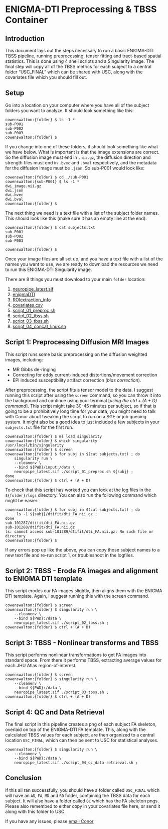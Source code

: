 # ENIGMA-DTI Preprocessing & TBSS Container

## Introduction 
This document lays out the steps necessary to run a basic ENIGMA-DTI TBSS pipeline, running preprocessing, tensor fitting and tract-based spatial statistics. This is done using 4 shell scripts and a Singularity image. The final step will copy all of the TBSS metrics for each subject to a central folder “USC_FINAL” which can be shared with USC, along with the covariates file which you should fill out.

## Setup
Go into a location on your computer where you have all of the subject folders you want to analyze. It should look something like this:

```
cowenswalton:{folder} $ ls -1 * 
sub-P001
sub-P002
sub-P003
cowenswalton:{folder} $
```

If you change into one of these folders, it should look something like what we have below. What is important is that the image extensions are correct. So the diffusion image must end in `.nii.gz`, the diffusion direction and strength files must end in `.bvec` and `.bval` respectively, and the metadata for the diffusion image must be `.json`. So sub-P001 would look like:

```
cowenswalton:{folder} $ cd ./sub-P001
cowenswalton:{sub-P001} $ ls -1 *
dwi_image.nii.gz
dwi.json
dwi.bvec
dwi.bval
cowenswalton:{folder} $
```

The next thing we need is a text file with a list of the subject folder names. This should look like this (make sure it has an empty line at the end):
```
cowenswalton:{folder} $ cat subjects.txt
sub-P001
sub-P002
sub-P003

cowenswalton:{folder} $
```

Once your image files are all set up, and you have a text file with a list of the names you want to use, we are ready to download the resources we need to run this ENIGMA-DTI Singularity image.

There are 8 things you must download to your main `folder` location:

1. [neuropipe_latest.sif](https://drive.google.com/file/d/1bqA77V_VR5h1gHZkcNEhP-P78nF4VHII/view?usp=share_link)
2. [enigmaDTI](https://drive.google.com/drive/folders/1-dxhilgBWK0bN_JnDqlpDhUOnUl1frxd?usp=share_link)
3. [ROIextraction_info](https://drive.google.com/drive/folders/10-B9IL3UOUougOTuPTJZ7IRQCWk6Yi41?usp=share_link)
4. [covariates.csv](https://drive.google.com/file/d/1-caykSRDq1NHRLidc4VEJTE_hepIm7yp/view?usp=share_link)
5. [script_01_preproc.sh](https://github.com/ConorOW/ENIGMA-PD_TBSS_Container/blob/42a9efd90c8110e9b9541b053d31c53461015c06/script_01_preproc.sh)
6. [script_02_tbss.sh](https://github.com/ConorOW/ENIGMA-PD_TBSS_Container/blob/203f7d6e84581948f90c956551d31c31dc074619/script_02_tbss.sh)
7. [script_03_tbss.sh](https://github.com/ConorOW/ENIGMA-PD_TBSS_Container/blob/203f7d6e84581948f90c956551d31c31dc074619/script_03_tbss.sh)
8. [script_04_concat_linux.sh](https://github.com/ConorOW/ENIGMA-PD_TBSS_Container/blob/203f7d6e84581948f90c956551d31c31dc074619/script_04_qc_data-retrieval.sh)

## Script 1: Preprocessing Diffusion MRI Images
This script runs some basic preprocessing on the diffusion weighted images, including:
- MR Gibbs de-ringing
- Correcting for eddy current-induced distortions/movement correction
- EPI induced susceptibility artifact correction (*bias correction*). 

After preprocessing, the script fits a tensor model to the data. I suggest running this script after using the `screen` command, so you can throw it into the background and continue using your terminal [*using the ctrl + (A + D) command*]. This script might take 30-45 minutes per subject, so if that is going to be a prohibitively long time for your data, you might need to talk with Conor about tweaking the script to run on a SGE or job queuing system. It might also be a good idea to just included a few subjects in your `subjects.txt` file for the first run.

```
cowenswalton:{folder} $ ml load singularity
cowenswalton:{folder} $ which singularity
/usr/local/bin/singularity
cowenswalton:{folder} $ screen
cowenswalton:{folder} $ for subj in $(cat subjects.txt) ; do 
    singularity run \
    --cleanenv \
    --bind ${PWD}/input:/data \
    neuropipe_latest.sif ./script_01_preproc.sh ${subj} ; 
done
cowenswalton:{folder} $ ctrl + (A + D) 
```

To check that this script has worked you can look at the log files in the `${folder}/logs` directory. You can also run the following command which might be easier:

```
cowenswalton:{folder} $ for subj in $(cat subjects.txt) ; do 
     ls -1 ${subj}/dtifit/dti_FA.nii.gz ; 
done
sub-101287/dtifit/dti_FA.nii.gz
sub-101288/dtifit/dti_FA.nii.gz
ls: cannot access sub-101289/dtifit/dti_FA.nii.gz: No such file or directory
cowenswalton:{folder} $
```

If any errors pop up like the above, you can copy those subject names to a new text file and re-run script 1, or troubleshoot in the logfiles.

## Script 2: TBSS - Erode FA images and alignment to ENIGMA DTI template
This script erodes our FA images slightly, then aligns them with the ENIGMA DTI template. Again, I suggest running this with the screen command.

```
cowenswalton:{folder} $ screen
cowenswalton:{folder} $ singularity run \
    --cleanenv \
    --bind ${PWD}:/data \
    neuropipe_latest.sif ./script_02_tbss.sh ;
cowenswalton:{folder} $ ctrl + (A + D)
```

## Script 3: TBSS - Nonlinear transforms and TBSS
This script performs nonlinear transformations to get FA images into standard space. From there it performs TBSS, extracting average values for each JHU Atlas region-of-interest.

```
cowenswalton:{folder} $ screen
cowenswalton:{folder} $ singularity run \
    --cleanenv \
    --bind ${PWD}:/data \
    neuropipe_latest.sif ./script_03_tbss.sh ;
cowenswalton:{folder} $ ctrl + (A + D)
```

## Script 4: QC and Data Retrieval
The final script in this pipeline creates a png of each subject FA skeleton, overlaid on top of the ENIGMA-DTI FA template. This, along with the calculated TBSS values for each subject, are then organized to a central location `USC_FINAL`, which can then be sent to USC for statistical analyses.

```
cowenswalton:{folder} $ singularity run \
    --cleanenv \
    --bind ${PWD}:/data \
    neuropipe_latest.sif ./script_04_qc_data-retrieval.sh ;
```

## Conclusion
If this all ran successfully, you should have a folder called `USC_FINAL` which will have an `AD`, `FA`, `MD` and `RD` folder, containing the TBSS data for each subject. It will also have a folder called `QC` which has the FA skeleton pngs. Please also remembed to either copy in your covariates file here, or send it along with this folder to USC.

If you have any issues, please [email Conor](conor.owens-walton@loni.usc.edu)
